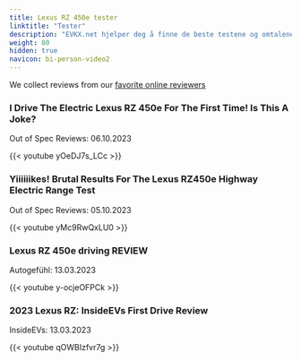 ```yaml
---
title: Lexus RZ 450e tester
linktitle: "Tester"
description: "EVKX.net hjelper deg å finne de beste testene og omtalene av denne modellen. "
weight: 80
hidden: true
navicon: bi-person-video2
---
```

We collect reviews from our [favorite online reviewers](/guides/evreviewers/)

<div class="container text-center shadow p-2 pe-4 mb-5 bg-body-tertiary rounded border">
<h3>I Drive The Electric Lexus RZ 450e For The First Time! Is This A Joke?</h3>
<p>Out of Spec Reviews: 06.10.2023</p>

{{< youtube yOeDJ7s_LCc >}}

</div>
<div class="container text-center shadow p-2 pe-4 mb-5 bg-body-tertiary rounded border">
<h3>Yiiiiiikes! Brutal Results For The Lexus RZ450e Highway Electric Range Test</h3>
<p>Out of Spec Reviews: 05.10.2023</p>

{{< youtube yMc9RwQxLU0 >}}

</div>
<div class="container text-center shadow p-2 pe-4 mb-5 bg-body-tertiary rounded border">
<h3>Lexus RZ 450e driving REVIEW</h3>
<p>Autogefühl: 13.03.2023</p>

{{< youtube y-ocjeOFPCk >}}

</div>
<div class="container text-center shadow p-2 pe-4 mb-5 bg-body-tertiary rounded border">
<h3>2023 Lexus RZ: InsideEVs First Drive Review</h3>
<p>InsideEVs: 13.03.2023</p>

{{< youtube qOWBIzfvr7g >}}

</div>
